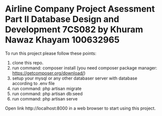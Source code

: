 Airline Company Project
Asessment Part II 
Database Design and Development 7CS082
by Khuram Nawaz Khayam
100632965
=============================
To run this project 
please follow these points:
1. clone this repo.
2. run command: composer install (you need composer package manager: https://getcomposer.org/download/)
3. setup your mysql or any other databaser server with database according to .env file
4. run command: php artisan migrate
5. run command: php artisan db:seed
6. run command: php artisan serve

Open link http://localhost:8000 in a web browser to start using this project.
